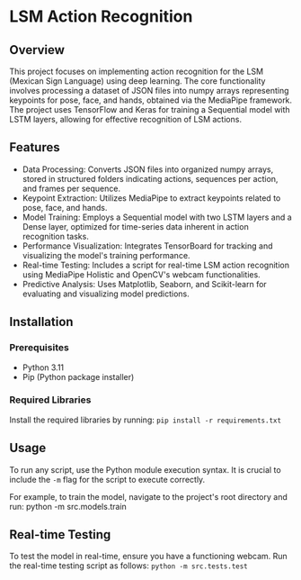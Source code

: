 # LSM Action Recognition

## Overview
This project focuses on implementing action recognition for the LSM (Mexican Sign Language) using deep learning. The core functionality involves processing a dataset of JSON files into numpy arrays representing keypoints for pose, face, and hands, obtained via the MediaPipe framework. The project uses TensorFlow and Keras for training a Sequential model with LSTM layers, allowing for effective recognition of LSM actions.

## Features
* Data Processing: Converts JSON files into organized numpy arrays, stored in structured folders indicating actions, sequences per action, and frames per sequence.
* Keypoint Extraction: Utilizes MediaPipe to extract keypoints related to pose, face, and hands.
* Model Training: Employs a Sequential model with two LSTM layers and a Dense layer, optimized for time-series data inherent in action recognition tasks.
* Performance Visualization: Integrates TensorBoard for tracking and visualizing the model's training performance.
* Real-time Testing: Includes a script for real-time LSM action recognition using MediaPipe Holistic and OpenCV's webcam functionalities.
* Predictive Analysis: Uses Matplotlib, Seaborn, and Scikit-learn for evaluating and visualizing model predictions.

## Installation
### Prerequisites
* Python 3.11
* Pip (Python package installer)

### Required Libraries
Install the required libraries by running:
```pip install -r requirements.txt```

## Usage

To run any script, use the Python module execution syntax. It is crucial to include the `-m` flag for the script to execute correctly.

For example, to train the model, navigate to the project's root directory and run:
python -m src.models.train

## Real-time Testing
To test the model in real-time, ensure you have a functioning webcam. Run the real-time testing script as follows:
```python -m src.tests.test```